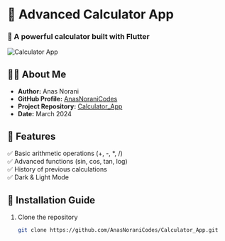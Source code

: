 # 📱 Advanced Calculator App

### 🚀 A powerful calculator built with Flutter

![Calculator App](https://help.apple.com/assets/678AF3BDAED93ED9D1042F84/678AF3C89EC3C835220A70FE/en_US/f2879765ab153bf235cef67ccb65ba92.png)   

## 👨‍💻 About Me
- **Author:** Anas Norani
- **GitHub Profile:** [AnasNoraniCodes](https://github.com/AnasNoraniCodes)
- **Project Repository:** [Calculator_App](https://github.com/AnasNoraniCodes/Calculator_App)
- **Date:** March 2024

## 📢 Features
✅ Basic arithmetic operations (+, -, *, /)  
✅ Advanced functions (sin, cos, tan, log)  
✅ History of previous calculations  
✅ Dark & Light Mode

## 🔧 Installation Guide
1. Clone the repository
   ```sh
   git clone https://github.com/AnasNoraniCodes/Calculator_App.git

